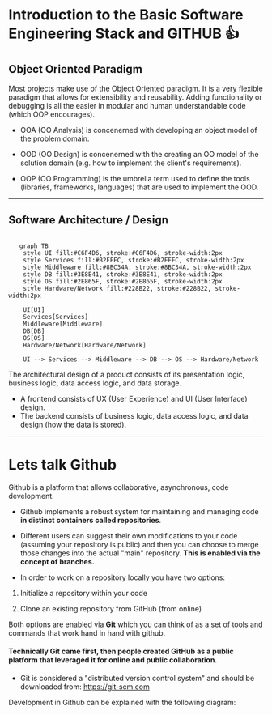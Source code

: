 # Introduction to the Basic Software Engineering Stack and GITHUB 👍

## Object Oriented Paradigm

Most projects make use of the Object Oriented paradigm. It is a very flexible paradigm that allows
for extensibility and reusability. Adding functionality or debugging is all the easier in modular
and human understandable code (which OOP encourages).

- OOA (OO Analysis) is concenerned with developing an object model of the problem domain.

- OOD (OO Design) is concenerned with the creating an OO model of the solution domain (e.g. how to implement the client's requirements).

- OOP (OO Programming) is the umbrella term used to define the tools (libraries, frameworks, languages)
that are used to implement the OOD.

---

## Software Architecture / Design

``` mermaid

   graph TB
    style UI fill:#C6F4D6, stroke:#C6F4D6, stroke-width:2px
    style Services fill:#B2FFFC, stroke:#B2FFFC, stroke-width:2px
    style Middleware fill:#8BC34A, stroke:#8BC34A, stroke-width:2px
    style DB fill:#3E8E41, stroke:#3E8E41, stroke-width:2px
    style OS fill:#2E865F, stroke:#2E865F, stroke-width:2px
    style Hardware/Network fill:#228B22, stroke:#228B22, stroke-width:2px

    UI[UI]
    Services[Services]
    Middleware[Middleware]
    DB[DB]
    OS[OS]
    Hardware/Network[Hardware/Network]

    UI --> Services --> Middleware --> DB --> OS --> Hardware/Network

```

The architectural design of a product consists of its presentation logic, business logic, data
access logic, and data storage.

- A frontend consists of UX (User Experience) and UI (User Interface) design.
- The backend consists of business logic, data access logic, and data design (how the data is stored).

---

# Lets talk Github

Github is a platform that allows collaborative, asynchronous, code development.

- Github implements a robust system for maintaining and managing code **in distinct containers called repositories**.

- Different users can suggest their own modifications to your code (assuming your repository is public) and then you can choose to merge those changes into the actual "main" repository. **This is enabled via the concept of branches.**

- In order to work on a repository locally you have two options:

1) Initialize a repository within your code

2) Clone an existing repository from GitHub (from online)

Both options are enabled via **Git** which you can think of as a set of tools and commands that
work hand in hand with github.

#### Technically Git came first, then people created GitHub as a public platform that leveraged it for online and public collaboration.

- Git is considered a "distributed version control system" and should be downloaded from: https://git-scm.com

Development in Github can be explained with the following diagram:





